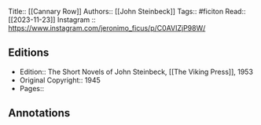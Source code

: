 Title:: [[Cannary Row]]
Authors:: [[John Steinbeck]]
Tags:: #ficiton 
Read:: [[2023-11-23]]
Instagram :: https://www.instagram.com/jeronimo_ficus/p/C0AVIZjP98W/

## Editions
- Edition:: The Short Novels of John Steinbeck, [[The Viking Press]], 1953
- Original Copyright:: 1945
- Pages::

## Annotations
